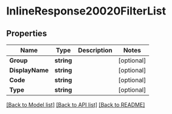 # InlineResponse20020FilterList

## Properties

Name | Type | Description | Notes
------------ | ------------- | ------------- | -------------
**Group** | **string** |  | [optional] 
**DisplayName** | **string** |  | [optional] 
**Code** | **string** |  | [optional] 
**Type** | **string** |  | [optional] 

[[Back to Model list]](../README.md#documentation-for-models) [[Back to API list]](../README.md#documentation-for-api-endpoints) [[Back to README]](../README.md)


